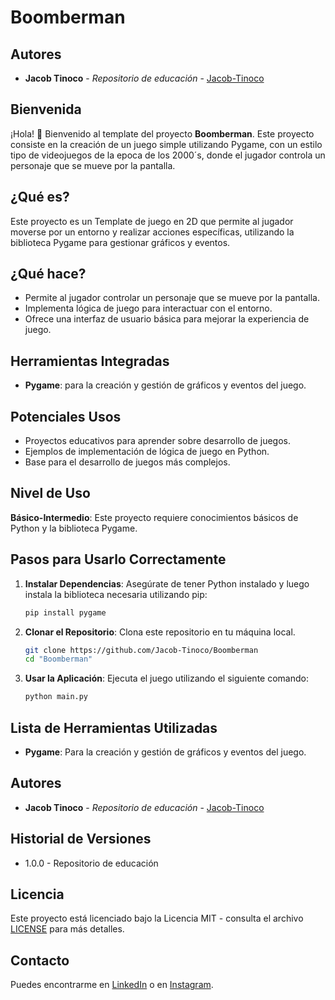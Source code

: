 # Boomberman
## Autores

- **Jacob Tinoco** - *Repositorio de educación* - [Jacob-Tinoco](https://github.com/Jacob-Tinoco)

## Bienvenida
¡Hola! 👋 Bienvenido al template del proyecto **Boomberman**. Este proyecto consiste en la creación de un juego simple utilizando Pygame, con un estilo tipo de videojuegos de la epoca de los 2000´s, donde el jugador controla un personaje que se mueve por la pantalla.

## ¿Qué es?
Este proyecto es un Template de juego en 2D que permite al jugador moverse por un entorno y realizar acciones específicas, utilizando la biblioteca Pygame para gestionar gráficos y eventos.

## ¿Qué hace?
- Permite al jugador controlar un personaje que se mueve por la pantalla.
- Implementa lógica de juego para interactuar con el entorno.
- Ofrece una interfaz de usuario básica para mejorar la experiencia de juego.

## Herramientas Integradas
- **Pygame**: para la creación y gestión de gráficos y eventos del juego.

## Potenciales Usos
- Proyectos educativos para aprender sobre desarrollo de juegos.
- Ejemplos de implementación de lógica de juego en Python.
- Base para el desarrollo de juegos más complejos.

## Nivel de Uso
**Básico-Intermedio**: Este proyecto requiere conocimientos básicos de Python y la biblioteca Pygame.

## Pasos para Usarlo Correctamente

1. **Instalar Dependencias**: Asegúrate de tener Python instalado y luego instala la biblioteca necesaria utilizando pip:
    ```bash
    pip install pygame
    ```

2. **Clonar el Repositorio**: Clona este repositorio en tu máquina local.
    ```bash
    git clone https://github.com/Jacob-Tinoco/Boomberman
    cd "Boomberman"
    ```

3. **Usar la Aplicación**: Ejecuta el juego utilizando el siguiente comando:
    ```bash
    python main.py
    ```

## Lista de Herramientas Utilizadas
- **Pygame**: Para la creación y gestión de gráficos y eventos del juego.

## Autores

- **Jacob Tinoco** - *Repositorio de educación* - [Jacob-Tinoco](https://github.com/Jacob-Tinoco)

## Historial de Versiones
- 1.0.0 - Repositorio de educación

## Licencia
Este proyecto está licenciado bajo la Licencia MIT - consulta el archivo [LICENSE](LICENSE) para más detalles.

## Contacto
Puedes encontrarme en [LinkedIn](https://www.linkedin.com/in/jacob-t-329675258/) o en [Instagram](https://www.instagram.com/jknc.0/).
